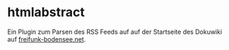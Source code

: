 htmlabstract
===========
Ein Plugin zum Parsen des RSS Feeds auf auf der Startseite des Dokuwiki auf [freifunk-bodensee.net](https://ffbsee.de/).

